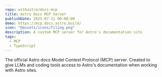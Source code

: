 ```yaml
---
repo: withastro/docs-mcp
title: Astro Docs MCP Server
publishDate: 2025-07-11 00:00:00
demo: https://mcp.docs.astro.build/
icon: "@assets/icons/filing.png"
description: A custom MCP server for Astro's documentation site
tags:
  - MCP
  - TypeScript
---
```


The official Astro docs Model Context Protocol (MCP) server. Created to give LLMs and coding tools access to Astro's documentation when working with Astro sites.
